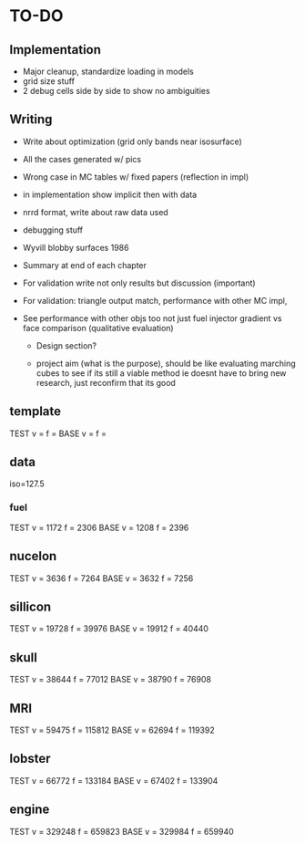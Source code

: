 # TO-DO

## Implementation

- Major cleanup, standardize loading in models
- grid size stuff
- 2 debug cells side by side to show no ambiguities

## Writing
- Write about optimization (grid only bands near isosurface)
- All the cases generated w/ pics
- Wrong case in MC tables w/ fixed papers (reflection in impl)
- in implementation show implicit then with data
- nrrd format, write about raw data used
- debugging stuff

- Wyvill blobby surfaces 1986
- Summary at end of each chapter
- For validation write not only results but discussion (important)
- For validation: triangle output match, performance with other MC impl,
- See performance with other objs too not just fuel injector
  gradient vs face comparison (qualitative evaluation)
  - Design section?

  - project aim (what is the purpose), should be like evaluating marching cubes
    to see if its still a viable method ie doesnt have to bring new research,
    just reconfirm that its good

## template
TEST
v = 
f = 
BASE
v = 
f =

## data
iso=127.5

### fuel
TEST
v = 1172
f = 2306
BASE
v = 1208
f = 2396

## nucelon
TEST
v = 3636
f = 7264
BASE
v = 3632
f = 7256

## sillicon
TEST
v = 19728
f = 39976
BASE
v = 19912
f = 40440

## skull
TEST
v = 38644
f = 77012
BASE
v = 38790
f = 76908

## MRI
TEST
v = 59475
f = 115812
BASE
v = 62694
f = 119392



## lobster
TEST
v = 66772
f = 133184
BASE
v = 67402
f = 133904

## engine
TEST
v = 329248
f = 659823
BASE
v = 329984
f = 659940
